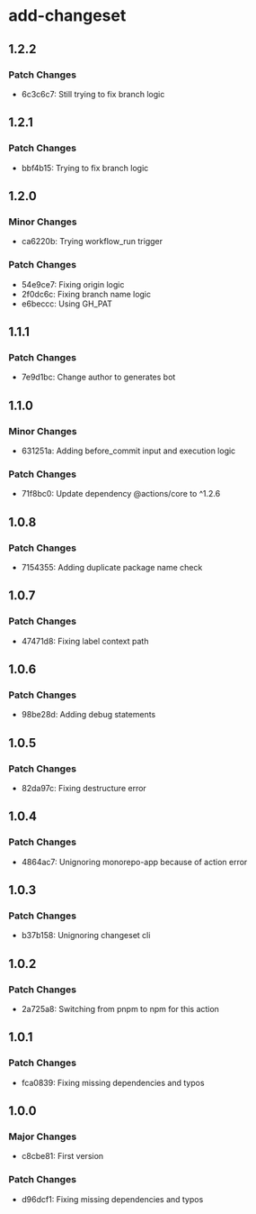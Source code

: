 # add-changeset

## 1.2.2

### Patch Changes

- 6c3c6c7: Still trying to fix branch logic

## 1.2.1

### Patch Changes

- bbf4b15: Trying to fix branch logic

## 1.2.0

### Minor Changes

- ca6220b: Trying workflow_run trigger

### Patch Changes

- 54e9ce7: Fixing origin logic
- 2f0dc6c: Fixing branch name logic
- e6beccc: Using GH_PAT

## 1.1.1

### Patch Changes

- 7e9d1bc: Change author to generates bot

## 1.1.0

### Minor Changes

- 631251a: Adding before_commit input and execution logic

### Patch Changes

- 71f8bc0: Update dependency @actions/core to ^1.2.6

## 1.0.8

### Patch Changes

- 7154355: Adding duplicate package name check

## 1.0.7

### Patch Changes

- 47471d8: Fixing label context path

## 1.0.6

### Patch Changes

- 98be28d: Adding debug statements

## 1.0.5

### Patch Changes

- 82da97c: Fixing destructure error

## 1.0.4

### Patch Changes

- 4864ac7: Unignoring monorepo-app because of action error

## 1.0.3

### Patch Changes

- b37b158: Unignoring changeset cli

## 1.0.2

### Patch Changes

- 2a725a8: Switching from pnpm to npm for this action

## 1.0.1

### Patch Changes

- fca0839: Fixing missing dependencies and typos

## 1.0.0

### Major Changes

- c8cbe81: First version

### Patch Changes

- d96dcf1: Fixing missing dependencies and typos
